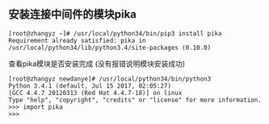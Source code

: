 ## 安装连接中间件的模块pika

```shell
[root@zhangyz ~]# /usr/local/python34/bin/pip3 install pika
Requirement already satisfied: pika in /usr/local/python34/lib/python3.4/site-packages (0.10.0)
```

查看pika模块是否安装完成 (没有报错说明模块安装成功)
```shell
[root@zhangyz newdanye]# /usr/local/python34/bin/python3
Python 3.4.1 (default, Jul 15 2017, 02:05:27) 
[GCC 4.4.7 20120313 (Red Hat 4.4.7-18)] on linux
Type "help", "copyright", "credits" or "license" for more information.
>>> import pika
>>> 
```

